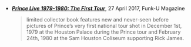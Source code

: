 
 
 - [***Prince Live 1979-1980: The First Tour***](http://www.funku.fr/en/2017/prince-live-1979-1980-the-first-tour-2/), 27 April 2017, Funk-U Magazine
 
    > limited collector book features new and never-seen before pictures of Prince’s very first national tour shot in December 1st, 1979 at the Houston Palace during the Prince tour and February 24th, 1980 at the Sam Houston Coliseum supporting Rick James.